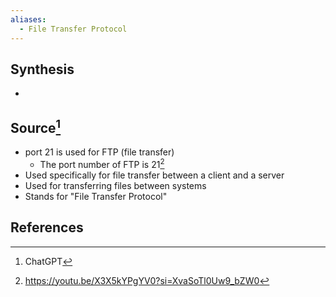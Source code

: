 ```yaml
---
aliases:
  - File Transfer Protocol
---
```

## Synthesis
- 
## Source[^1]
- port 21 is used for FTP (file transfer)
	- The port number of FTP is 21[^2]
- Used specifically for file transfer between a client and a server
- Used for transferring files between systems
- Stands for "File Transfer Protocol"
## References

[^1]: ChatGPT
[^2]: https://youtu.be/X3X5kYPgYV0?si=XvaSoTl0Uw9_bZW0